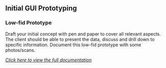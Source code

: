 ## Initial GUI Prototyping

### Low-fid Prototype

Draft your initial concept with pen and paper to cover all relevant aspects. The client should be able to present the data, discuss and drill down to specific information. Document this low-fid prototype with some photos/scans.


[*Click here to view the full documentation*](assets/gui/DokuGuiLow.pdf)
